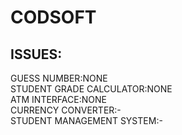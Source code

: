 # CODSOFT

ISSUES:
----------
GUESS NUMBER:NONE<BR>
STUDENT GRADE CALCULATOR:NONE<BR>
ATM INTERFACE:NONE<BR>
CURRENCY CONVERTER:-<BR>
STUDENT MANAGEMENT SYSTEM:-<BR>

